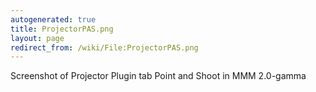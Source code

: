 ```yaml
---
autogenerated: true
title: ProjectorPAS.png
layout: page
redirect_from: /wiki/File:ProjectorPAS.png
---
```


Screenshot of Projector Plugin tab Point and Shoot in MMM 2.0-gamma

